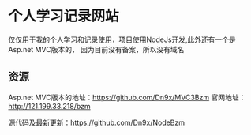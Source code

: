 个人学习记录网站
=================


仅仅用于我的个人学习和记录使用，项目使用NodeJs开发,此外还有一个是Asp.net MVC版本的，
因为目前没有备案，所以没有域名

资源
----------------
Asp.net MVC版本的地址：https://github.com/Dn9x/MVC3Bzm
官网地址：http://121.199.33.218/bzm

源代码及最新更新：https://github.com/Dn9x/NodeBzm
